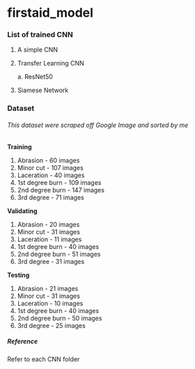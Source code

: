 ﻿# firstaid_model

### List of trained CNN
1. A simple CNN
2. Transfer Learning CNN
   
   a. ResNet50
3. Siamese Network

### Dataset
###### This dataset were scraped off Google Image and sorted by me
**Training**
1. Abrasion - 60 images
2. Minor cut - 107 images
3. Laceration - 40 images
4. 1st degree burn - 109 images
5. 2nd degree burn  - 147 images
6. 3rd degree - 71 images

**Validating**
1. Abrasion  - 20 images
2. Minor cut - 31 images
3. Laceration - 11 images
4. 1st degree burn - 40 images 
5. 2nd degree burn - 51 images
6. 3rd degree - 31 images

**Testing**
1. Abrasion - 21 images
2. Minor cut - 31 images
3. Laceration - 10 images
4. 1st degree burn - 40 images
5. 2nd degree burn - 50 images
6. 3rd degree - 25 images

##### Reference
Refer to each CNN folder
